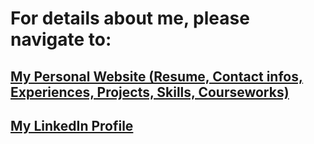 # For details about me, please navigate to:
## [My Personal Website (Resume, Contact infos, Experiences, Projects, Skills, Courseworks)](https://fengyuli2002.github.io/)
## [My LinkedIn Profile](https://www.linkedin.com/in/fengyuli2002/)
